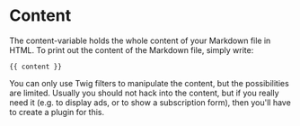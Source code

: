 # Content

The content-variable holds the whole content of your Markdown file in HTML. To print out the content of the Markdown file, simply write:

    {{ content }}

You can only use Twig filters to manipulate the content, but the possibilities are limited. Usually you should not hack into the content, but if you really need it (e.g. to display ads, or to show a subscription form), then you'll have to create a plugin for this.